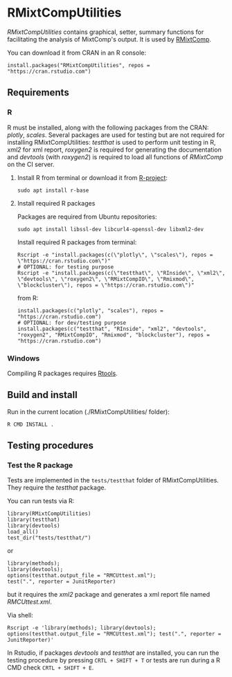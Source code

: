 # RMixtCompUtilities

*RMixtCompUtilities* contains graphical, setter, summary functions for facilitating the analysis of MixtComp's output. It is used by [RMixtComp](../RMixtComp). 

You can download it from CRAN in an R console:

```
install.packages("RMixtCompUtilities", repos = "https://cran.rstudio.com")
```

## Requirements

### R

R must be installed, along with the following packages from the CRAN: *plotly*, *scales*. Several packages are used for testing but are not required for installing RMixtCompUtilities: *testthat* is used to perform unit testing in R, *xml2* for xml report, *roxygen2* is required for generating the documentation and *devtools* (with *roxygen2*) is required to load all functions of $RMixtComp$ on the CI server.

1. Install R from terminal or download it from [R-project](https://www.r-project.org/):

    ```
    sudo apt install r-base
    ```

2. Install required R packages

    Packages are required from Ubuntu repositories: 
    
    ```
    sudo apt install libssl-dev libcurl4-openssl-dev libxml2-dev
    ```
    
    Install required R packages from terminal:
    
    ```
    Rscript -e "install.packages(c(\"plotly\", \"scales\"), repos = \"https://cran.rstudio.com\")"
    # OPTIONAL: for testing purpose
    Rscript -e "install.packages(c(\"testthat\", \"RInside\", \"xml2\", \"devtools\", \"roxygen2\", \"RMixtCompIO\", \"Rmixmod\", \"blockcluster\"), repos = \"https://cran.rstudio.com\")"
    ```
    from R:
    
    ```
    install.packages(c("plotly", "scales"), repos = "https://cran.rstudio.com")
    # OPTIONAL: for dev/testing purpose
    install.packages(c("testthat", "RInside", "xml2", "devtools", "roxygen2", "RMixtCompIO", "Rmixmod", "blockcluster"), repos = "https://cran.rstudio.com")
    ```

### Windows

Compiling R packages requires [Rtools](https://cran.r-project.org/bin/windows/Rtools/).


## Build and install

Run in the current location (./RMixtCompUtilities/ folder):

```
R CMD INSTALL .
```

## Testing procedures

### Test the R package

Tests are implemented in the `tests/testthat` folder of RMixtCompUtilities. They require the *testthat* package.

You can run tests via R:

```
library(RMixtCompUtilities)
library(testthat)
library(devtools)
load_all()
test_dir("tests/testthat/")
```
or 
```
library(methods); 
library(devtools); 
options(testthat.output_file = "RMCUttest.xml"); 
test(".", reporter = JunitReporter)
```
but it requires the *xml2* package and generates a xml report file named *RMCUttest.xml*.

Via shell:
```
Rscript -e 'library(methods); library(devtools); options(testthat.output_file = "RMCUttest.xml"); test(".", reporter = JunitReporter)'
```

In Rstudio, if packages *devtools* and *testthat* are installed, you can run the testing procedure by pressing `CRTL + SHIFT + T` or tests are run during a R CMD check `CRTL + SHIFT + E`.

